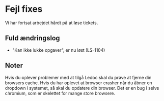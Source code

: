 # Fejl fixes
Vi har fortsat arbejdet hårdt på at løse tickets.

## Fuld ændringslog
 - "Kan ikke lukke opgaver", er nu løst (LS-1104)

## Noter
Hvis du oplever problemer med at tilgå Ledoc skal du prøve at fjerne din browsers cache. 
Hvis du har oplevet at browser crasher når du åbner en dropdown i systemet, så skal du opdatere din browser. Det er en bug i selve chromium, som er skelettet for mange store browsere.
